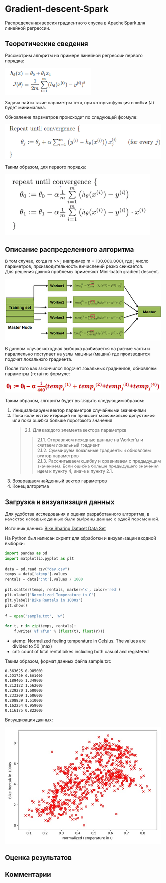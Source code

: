 # Gradient-descent-Spark

Распределенная версия градиентного спуска в Apache Spark для линейной регрессии.

## Теоретические сведения

Рассмотрим алгоритм на примере линейной регрессии первого порядка:

![alt text](./formula_1.png)

Задача найти такие параметры тета, при которых функция ошибки (J) будет минимальна.

Обновление параметров происходит по следующей формуле:

![alt text](./formula_2.png)

Таким образом, для первого порядка:

![alt text](./formula_3.png)

## Описание распределенного алгоритма

В том случае, когда m >> j (например m = 100.000.000), где j число параметров, производительность вычислений резко снижается.  
Для решения данной проблемы применяют Mini-batch gradient descent.

![alt text](./formula_5.png)

В данном случае исходная выборка разбивается на равные части и параллельно поступает на узлы машины (машин) где производится подсчет локального градиента. 

После того как закончился подсчет локальных градиентов, обновляем параметры (тета) по формуле:

![alt text](./formula_6.png)

Таким образом, алгоритм будет выглядить следующим образом:  
1. Инициализируем вектор параметров случайными значениями  
2. Пока количество итераций не привысит максимально допустимое или пока ошибка больше порогового значения  
    > 2.1. Для каждого элемента вектора параметров  
    > >  2.1.1. Отправляем исходные данные на Worker'ы и считаем локальный градиент  
    > >  2.1.2. Суммируем локальные градиенты и обновляем вектор параметров  
    > >  2.1.3. Рассчитываем ошибку и сравниваем с предыдущим значением. Если ошибка больше предыдущего значения идем к пункту 4, 
    > иначе к пункту 2.1.  
3. Возвращаем найденный вектор параметров  
4. Конец алгоритма  

## Загрузка и визуализация данных

Для удобства исследования и оценки разработанного алгоритма, в качестве исходных данных были выбраны данные с одной переменной.

Источник данных: [Bike Sharing Dataset Data Set](https://archive.ics.uci.edu/ml/datasets/Bike+Sharing+Dataset)

На Python был написан скрипт для обработки и визуализации входной выборки:


```python
import pandas as pd
import matplotlib.pyplot as plt

data = pd.read_csv("day.csv")
temps = data['atemp'].values
rentals = data['cnt'].values / 1000

plt.scatter(temps, rentals, marker='x', color='red')
plt.xlabel('Normalized Temperature in C')
plt.ylabel('Bike Rentals in 1000s')
plt.show()

f = open('sample.txt', 'w')

for t, r in zip(temps, rentals):
    f.write('%f %f\n' % (float(t), float(r)))
```

- atemp: Normalized feeling temperature in Celsius. The values are divided to 50 (max)
- cnt: count of total rental bikes including both casual and registered

Таким образом, формат данных файла sample.txt:
```       
0.363625 0.985000
0.353739 0.801000
0.189405 1.349000
0.212122 1.562000
0.229270 1.600000
0.233209 1.606000
0.208839 1.510000
0.162254 0.959000
0.116175 0.822000
```
Визуадизация данных:

![alt text](./data.jpg)


## Оценка результатов

## Комментарии

